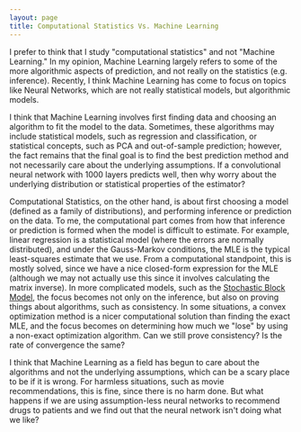 ```yaml
---
layout: page
title: Computational Statistics Vs. Machine Learning
---
```


I prefer to think that I study "computational statistics" and not "Machine Learning."  In my opinion,
Machine Learning largely refers to some of the more algorithmic aspects of prediction, and not really on the
statistics (e.g. inference).  Recently, I think Machine Learning has come to focus on topics like Neural Networks,
which are not really statistical models, but algorithmic models. 

I think that Machine Learning involves first finding data and choosing an algorithm to fit the model to the data.
Sometimes, these algorithms may include statistical models, such as regression and classification, or 
statistical concepts, such as PCA and out-of-sample prediction; however, the fact remains that the final goal is
to find the best prediction method and not necessarily care about the underlying assumptions.  If a convolutional 
neural network with 1000 layers predicts well, then why worry about the underlying distribution or statistical properties
of the estimator? 

Computational Statistics, on the other hand, is about first choosing a model (defined as a family of distributions),
and performing inference or prediction on the data.  To me, the computational part comes from how that inference or
prediction is formed when the model is difficult to estimate.  For example, linear regression is a statistical model
(where the errors are normally distributed), and under the Gauss-Markov conditions, the MLE is the typical least-squares
estimate that we use.  From a computational standpoint, this is mostly solved, since we have a nice closed-form expression
for the MLE (although we may not actually use this since it involves calculating the matrix inverse).  In more complicated
models, such as the [Stochastic Block Model](https://en.wikipedia.org/wiki/Stochastic_block_model), the focus becomes not
only on the inference, but also on proving things about algorithms, such as consistency.  In some situations,
a convex optimization method is a nicer computational solution than finding the exact MLE, and the focus becomes on
determining how much we "lose" by using a non-exact optimization algorithm.  Can we still prove consistency?  Is
the rate of convergence the same?  

I think that Machine Learning as a field has begun to care about the algorithms and not the underlying assumptions, which
can be a scary place to be if it is wrong.  For harmless situations, such as movie recommendations, this is fine, since
there is no harm done.  But what happens if we are using assumption-less neural networks to recommend drugs to patients
and we find out that the neural network isn't doing what we like?  





